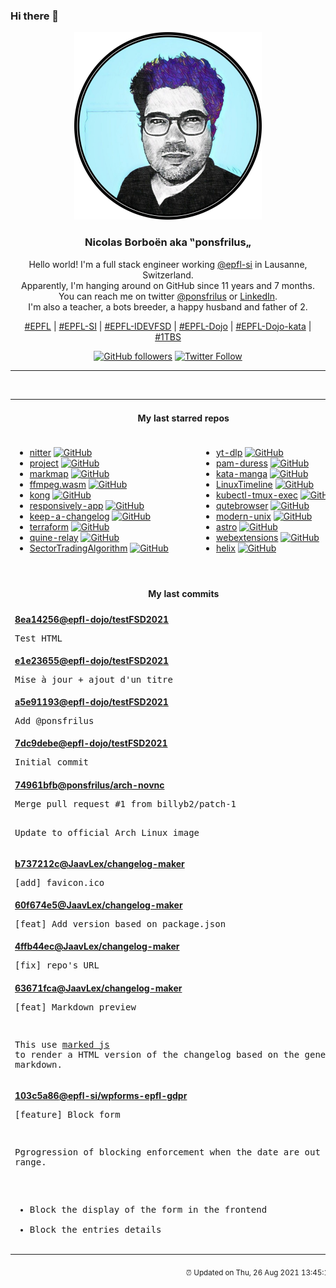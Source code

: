 ### Hi there 👋

<p align="center">
  <!-- use https://avatars.githubusercontent.com/u/176002?v=4 for your default github picture -->
  <img src="https://raw.githubusercontent.com/ponsfrilus/ponsfrilus/master/img/ponsfrilus.png" title="Nicolas Borboën aka ‟ponsfrilus„" alt="Nicolas Borboën aka ‟ponsfrilus„" />
  <h3 align="center">
    Nicolas Borboën aka ‟ponsfrilus„
  </h3>
  <p align="center">
    Hello world! I'm a full stack engineer working <a href="https://github.com/epfl-si">@epfl-si</a> in Lausanne, Switzerland.
    <br />Apparently, I'm hanging around on GitHub since 11 years and 7 months.
    <br />You can reach me on twitter <a href="https://twitter.com/ponsfrilus">@ponsfrilus</a> or <a href="http://linkedin.com/in/nicolasborboen">LinkedIn</a>.
    <br />I'm also a teacher, a bots breeder, a happy husband and father of 2.
  </p>
  <p align="center">
    <a href="https://www.epfl.ch">#EPFL</a> | 
    <a href="https://github.com/epfl-si/">#EPFL-SI</a> | 
    <a href="https://github.com/epfl-idevfsd">#EPFL-IDEVFSD</a> | 
    <a href="https://github.com/topics/epfl-dojo">#EPFL-Dojo</a> | 
    <a href="https://github.com/topics/epfl-dojo-kata">#EPFL-Dojo-kata</a> | 
    <a href="https://en.wikipedia.org/wiki/Indentation_style#Variant:_1TBS_(OTBS)">#1TBS</a>
  </p>
  <p align="center">
    <a href="https://github.com/ponsfrilus"><img alt="GitHub followers" src="https://img.shields.io/github/followers/ponsfrilus?label=Follow%20me%20on%20github&style=social"></a>
    <a href="https://twitter.com/ponsfrilus"><img alt="Twitter Follow" src="https://img.shields.io/twitter/follow/ponsfrilus?label=follow%20me%20on%20twitter&style=social"></a>
  </p>
  </p><hr><table align="center">
<tr>
<td colspan="2" align="center"><h4>My last starred repos</h4></td>
</tr>
<tr>
<td valign="top">
<ul>
<li>
<a href="https://github.com/zedeus/nitter" title="Alternative Twitter front-end" target="_blank">nitter</a>&nbsp;<a href="https://github.com/zedeus/nitter" title="Alternative Twitter front-end" target="_blank"><img src="https://img.shields.io/github/stars/zedeus/nitter?style=social" alt="GitHub"></a>
</li>
<li>
<a href="https://github.com/openwebdocs/project" title="project documentation, policies & meeting minutes " target="_blank">project</a>&nbsp;<a href="https://github.com/openwebdocs/project" title="project documentation, policies & meeting minutes " target="_blank"><img src="https://img.shields.io/github/stars/openwebdocs/project?style=social" alt="GitHub"></a>
</li>
<li>
<a href="https://github.com/gera2ld/markmap" title="Visualize your Markdown as mindmaps with Markmap." target="_blank">markmap</a>&nbsp;<a href="https://github.com/gera2ld/markmap" title="Visualize your Markdown as mindmaps with Markmap." target="_blank"><img src="https://img.shields.io/github/stars/gera2ld/markmap?style=social" alt="GitHub"></a>
</li>
<li>
<a href="https://github.com/ffmpegwasm/ffmpeg.wasm" title="FFmpeg for browser and node, powered by WebAssembly" target="_blank">ffmpeg.wasm</a>&nbsp;<a href="https://github.com/ffmpegwasm/ffmpeg.wasm" title="FFmpeg for browser and node, powered by WebAssembly" target="_blank"><img src="https://img.shields.io/github/stars/ffmpegwasm/ffmpeg.wasm?style=social" alt="GitHub"></a>
</li>
<li>
<a href="https://github.com/Kong/kong" title="🦍 The Cloud-Native API Gateway " target="_blank">kong</a>&nbsp;<a href="https://github.com/Kong/kong" title="🦍 The Cloud-Native API Gateway " target="_blank"><img src="https://img.shields.io/github/stars/Kong/kong?style=social" alt="GitHub"></a>
</li>
<li>
<a href="https://github.com/responsively-org/responsively-app" title="A modified web browser that helps in responsive web development. A web developer's must have dev-tool." target="_blank">responsively-app</a>&nbsp;<a href="https://github.com/responsively-org/responsively-app" title="A modified web browser that helps in responsive web development. A web developer's must have dev-tool." target="_blank"><img src="https://img.shields.io/github/stars/responsively-org/responsively-app?style=social" alt="GitHub"></a>
</li>
<li>
<a href="https://github.com/olivierlacan/keep-a-changelog" title="If you build software, keep a changelog." target="_blank">keep-a-changelog</a>&nbsp;<a href="https://github.com/olivierlacan/keep-a-changelog" title="If you build software, keep a changelog." target="_blank"><img src="https://img.shields.io/github/stars/olivierlacan/keep-a-changelog?style=social" alt="GitHub"></a>
</li>
<li>
<a href="https://github.com/hashicorp/terraform" title="Terraform enables you to safely and predictably create, change, and improve infrastructure. It is an open source tool that codifies APIs into declarative configuration files that can be shared amongst team members, treated as code, edited, reviewed, and versioned." target="_blank">terraform</a>&nbsp;<a href="https://github.com/hashicorp/terraform" title="Terraform enables you to safely and predictably create, change, and improve infrastructure. It is an open source tool that codifies APIs into declarative configuration files that can be shared amongst team members, treated as code, edited, reviewed, and versioned." target="_blank"><img src="https://img.shields.io/github/stars/hashicorp/terraform?style=social" alt="GitHub"></a>
</li>
<li>
<a href="https://github.com/mame/quine-relay" title="An uroboros program with 100+ programming languages" target="_blank">quine-relay</a>&nbsp;<a href="https://github.com/mame/quine-relay" title="An uroboros program with 100+ programming languages" target="_blank"><img src="https://img.shields.io/github/stars/mame/quine-relay?style=social" alt="GitHub"></a>
</li>
<li>
<a href="https://github.com/KibaeKim/SectorTradingAlgorithm" title="null" target="_blank">SectorTradingAlgorithm</a>&nbsp;<a href="https://github.com/KibaeKim/SectorTradingAlgorithm" title="null" target="_blank"><img src="https://img.shields.io/github/stars/KibaeKim/SectorTradingAlgorithm?style=social" alt="GitHub"></a>
</li>
</ul>
<img width="450" height="1" /></td>
<td valign="top">
<ul>
<li>
<a href="https://github.com/yt-dlp/yt-dlp" title="A youtube-dl fork with additional features and fixes" target="_blank">yt-dlp</a>&nbsp;<a href="https://github.com/yt-dlp/yt-dlp" title="A youtube-dl fork with additional features and fixes" target="_blank"><img src="https://img.shields.io/github/stars/yt-dlp/yt-dlp?style=social" alt="GitHub"></a>
</li>
<li>
<a href="https://github.com/nuvious/pam-duress" title="A Pluggable Authentication Module (PAM) which allows the establishment of alternate passwords that can be used to perform actions to clear sensitive data, notify IT/Security staff, close off sensitive network connections, etc if a user is coerced into giving a threat actor a password." target="_blank">pam-duress</a>&nbsp;<a href="https://github.com/nuvious/pam-duress" title="A Pluggable Authentication Module (PAM) which allows the establishment of alternate passwords that can be used to perform actions to clear sensitive data, notify IT/Security staff, close off sensitive network connections, etc if a user is coerced into giving a threat actor a password." target="_blank"><img src="https://img.shields.io/github/stars/nuvious/pam-duress?style=social" alt="GitHub"></a>
</li>
<li>
<a href="https://github.com/ponsfrilus/kata-manga" title="Kata / TPI blanc destiné aux apprentis informaticiens CFC en voie développement d'applications." target="_blank">kata-manga</a>&nbsp;<a href="https://github.com/ponsfrilus/kata-manga" title="Kata / TPI blanc destiné aux apprentis informaticiens CFC en voie développement d'applications." target="_blank"><img src="https://img.shields.io/github/stars/ponsfrilus/kata-manga?style=social" alt="GitHub"></a>
</li>
<li>
<a href="https://github.com/FabioLolix/LinuxTimeline" title="Linux Distributions Timeline" target="_blank">LinuxTimeline</a>&nbsp;<a href="https://github.com/FabioLolix/LinuxTimeline" title="Linux Distributions Timeline" target="_blank"><img src="https://img.shields.io/github/stars/FabioLolix/LinuxTimeline?style=social" alt="GitHub"></a>
</li>
<li>
<a href="https://github.com/predatorray/kubectl-tmux-exec" title="A kubectl plugin to control multiple pods simultaneously using Tmux" target="_blank">kubectl-tmux-exec</a>&nbsp;<a href="https://github.com/predatorray/kubectl-tmux-exec" title="A kubectl plugin to control multiple pods simultaneously using Tmux" target="_blank"><img src="https://img.shields.io/github/stars/predatorray/kubectl-tmux-exec?style=social" alt="GitHub"></a>
</li>
<li>
<a href="https://github.com/qutebrowser/qutebrowser" title="A keyboard-driven, vim-like browser based on PyQt5." target="_blank">qutebrowser</a>&nbsp;<a href="https://github.com/qutebrowser/qutebrowser" title="A keyboard-driven, vim-like browser based on PyQt5." target="_blank"><img src="https://img.shields.io/github/stars/qutebrowser/qutebrowser?style=social" alt="GitHub"></a>
</li>
<li>
<a href="https://github.com/ibraheemdev/modern-unix" title="A collection of modern/faster/saner alternatives to common unix commands." target="_blank">modern-unix</a>&nbsp;<a href="https://github.com/ibraheemdev/modern-unix" title="A collection of modern/faster/saner alternatives to common unix commands." target="_blank"><img src="https://img.shields.io/github/stars/ibraheemdev/modern-unix?style=social" alt="GitHub"></a>
</li>
<li>
<a href="https://github.com/snowpackjs/astro" title="🚀🧑‍🚀 Keep your eyes to the skies, astronauts!" target="_blank">astro</a>&nbsp;<a href="https://github.com/snowpackjs/astro" title="🚀🧑‍🚀 Keep your eyes to the skies, astronauts!" target="_blank"><img src="https://img.shields.io/github/stars/snowpackjs/astro?style=social" alt="GitHub"></a>
</li>
<li>
<a href="https://github.com/w3c/webextensions" title="Charter and administrivia for the WebExtensions Community Group (WECG)" target="_blank">webextensions</a>&nbsp;<a href="https://github.com/w3c/webextensions" title="Charter and administrivia for the WebExtensions Community Group (WECG)" target="_blank"><img src="https://img.shields.io/github/stars/w3c/webextensions?style=social" alt="GitHub"></a>
</li>
<li>
<a href="https://github.com/helix-editor/helix" title="A post-modern modal text editor." target="_blank">helix</a>&nbsp;<a href="https://github.com/helix-editor/helix" title="A post-modern modal text editor." target="_blank"><img src="https://img.shields.io/github/stars/helix-editor/helix?style=social" alt="GitHub"></a>
</li>
</ul>
<img width="450" height="1" /></td>
</tr>
<tr>
<td colspan="2" align="center"><h4>My last commits</h4></td>
</tr>
<tr>
        <td colspan="2">
          <div><strong><a href="https://api.github.com/repos/epfl-dojo/testFSD2021/commits/8ea14256734291e6f02f82efd55f156cea9fc466" title="2021-08-23T11:00:34.000Z" target="_blank">8ea14256</a><a href="https://github.com/epfl-dojo">@epfl-dojo</a><a href="https://github.com/epfl-dojo/testFSD2021" title="Repo de test pour les nouveaux apprentis IDEV-FSD">/testFSD2021</a></strong></div>
          <pre>Test HTML</pre>
        </td>
        </tr><tr>
        <td colspan="2">
          <div><strong><a href="https://api.github.com/repos/epfl-dojo/testFSD2021/commits/e1e23655bba39b918a53e0d30b3fa49434a63f68" title="2021-08-23T10:58:58.000+02:00" target="_blank">e1e23655</a><a href="https://github.com/epfl-dojo">@epfl-dojo</a><a href="https://github.com/epfl-dojo/testFSD2021" title="Repo de test pour les nouveaux apprentis IDEV-FSD">/testFSD2021</a></strong></div>
          <pre>Mise à jour + ajout d'un titre</pre>
        </td>
        </tr><tr>
        <td colspan="2">
          <div><strong><a href="https://api.github.com/repos/epfl-dojo/testFSD2021/commits/a5e9119340ef38e927262ceb518fe99c13e91e1a" title="2021-08-23T10:39:28.000+02:00" target="_blank">a5e91193</a><a href="https://github.com/epfl-dojo">@epfl-dojo</a><a href="https://github.com/epfl-dojo/testFSD2021" title="Repo de test pour les nouveaux apprentis IDEV-FSD">/testFSD2021</a></strong></div>
          <pre>Add @ponsfrilus</pre>
        </td>
        </tr><tr>
        <td colspan="2">
          <div><strong><a href="https://api.github.com/repos/epfl-dojo/testFSD2021/commits/7dc9debeb06a963e86b3cd8ff95c6cdc2c6b133d" title="2021-08-23T10:32:46.000+02:00" target="_blank">7dc9debe</a><a href="https://github.com/epfl-dojo">@epfl-dojo</a><a href="https://github.com/epfl-dojo/testFSD2021" title="Repo de test pour les nouveaux apprentis IDEV-FSD">/testFSD2021</a></strong></div>
          <pre>Initial commit</pre>
        </td>
        </tr><tr>
        <td colspan="2">
          <div><strong><a href="https://api.github.com/repos/ponsfrilus/arch-novnc/commits/74961bfb7a56cb3b89c8213c2b40c33bff351abc" title="2021-08-03T19:35:19.000+02:00" target="_blank">74961bfb</a><a href="https://github.com/ponsfrilus">@ponsfrilus</a><a href="https://github.com/ponsfrilus/arch-novnc" title="Docker container running ArchLinux accessible through novnc in a browser">/arch-novnc</a></strong></div>
          <pre>Merge pull request #1 from billyb2/patch-1

Update to official Arch Linux image</pre>
        </td>
        </tr><tr>
        <td colspan="2">
          <div><strong><a href="https://api.github.com/repos/JaavLex/changelog-maker/commits/b737212cd75f58b6560906e73e2c1cd8165cdf02" title="2021-08-03T14:49:59.000+02:00" target="_blank">b737212c</a><a href="https://github.com/JaavLex">@JaavLex</a><a href="https://github.com/JaavLex/changelog-maker" title="A changelog maker, uses commit messages">/changelog-maker</a></strong></div>
          <pre>[add] favicon.ico</pre>
        </td>
        </tr><tr>
        <td colspan="2">
          <div><strong><a href="https://api.github.com/repos/JaavLex/changelog-maker/commits/60f674e524298975e8ae15ca162c62b1d4ebdd8d" title="2021-08-03T14:47:28.000+02:00" target="_blank">60f674e5</a><a href="https://github.com/JaavLex">@JaavLex</a><a href="https://github.com/JaavLex/changelog-maker" title="A changelog maker, uses commit messages">/changelog-maker</a></strong></div>
          <pre>[feat] Add version based on package.json</pre>
        </td>
        </tr><tr>
        <td colspan="2">
          <div><strong><a href="https://api.github.com/repos/JaavLex/changelog-maker/commits/4ffb44ec48851756d6c21d30cbae90a38d840703" title="2021-08-03T14:27:37.000+02:00" target="_blank">4ffb44ec</a><a href="https://github.com/JaavLex">@JaavLex</a><a href="https://github.com/JaavLex/changelog-maker" title="A changelog maker, uses commit messages">/changelog-maker</a></strong></div>
          <pre>[fix] repo's URL</pre>
        </td>
        </tr><tr>
        <td colspan="2">
          <div><strong><a href="https://api.github.com/repos/JaavLex/changelog-maker/commits/63671fca761a006af4813016e57b84f72b44d90e" title="2021-08-03T14:26:56.000+02:00" target="_blank">63671fca</a><a href="https://github.com/JaavLex">@JaavLex</a><a href="https://github.com/JaavLex/changelog-maker" title="A changelog maker, uses commit messages">/changelog-maker</a></strong></div>
          <pre>[feat] Markdown preview

This use [marked js](https://github.com/markedjs/marked) to render a
HTML version of the changelog based on the generated markdown.</pre>
        </td>
        </tr><tr>
        <td colspan="2">
          <div><strong><a href="https://api.github.com/repos/epfl-si/wpforms-epfl-gdpr/commits/103c5a86b4f9c6737dbd85f7be6178feacc3a660" title="2021-07-28T17:54:30.000+02:00" target="_blank">103c5a86</a><a href="https://github.com/epfl-si">@epfl-si</a><a href="https://github.com/epfl-si/wpforms-epfl-gdpr" title="WPForms EPFL GDPR is a WPForms addon that add EPFL specific functionalities in relation to the GDPR.">/wpforms-epfl-gdpr</a></strong></div>
          <pre>[feature] Block form

Pgrogression of blocking enforcement when the date are out of range.

* Block the display of the form in the frontend
* Block the entries details</pre>
        </td>
        </tr><tfoot>
<tr>
<td colspan="2" align="right">
<img width="900" height="1" />
<small>⏰ Updated on Thu, 26 Aug 2021 13:45:14 GMT</small>
</td>
</tr>
</tfoot>
<br />
</table>
